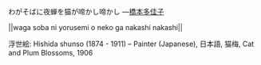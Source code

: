 わがそばに夜蝉を猫が啼かし啼かし
—[橋本多佳子](https://ja.wikipedia.org/wiki/橋本多佳子)

||waga soba ni yorusemi o neko ga nakashi nakashi||

浮世絵: Hishida shunso (1874 - 1911) – Painter (Japanese), 日本語, 猫梅, Cat and Plum Blossoms, 1906